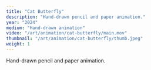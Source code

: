 ```yaml
---
title: "Cat Butterfly"
description: "Hand-drawn pencil and paper animation."
year: "2024"
medium: "Hand-drawn animation"
video: "/art/animation/cat-butterfly/main.mov"
thumbnail: "/art/animation/cat-butterfly/thumb.jpeg"
weight: 1
---
```

Hand-drawn pencil and paper animation.
